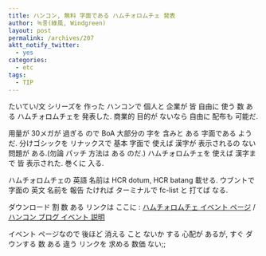 ```yaml
---
title: ハンコン, 無料 字面である ハムチォロムチェ 発表
author: 녹풍(綠風, Windgreen)
layout: post
permalink: /archives/207
aktt_notify_twitter:
  - yes
categories:
  - etc
tags:
  - TIP
---
```

たいてい/文 シリーズを 作った ハンコンで 個人と 企業が 皆 自由に 使う 数 ある ハムチォロムチェを 発表した. 商業的 目的が ないなら 自由に 配布も 可能だ.

用量が 30メガが 過ぎる ので BoA 大部分の 字を 含みと ある 字面である ようだ. 分けゴシックを リナックスで 基本 字面で 使えば 漢字が 表示されるの ない 問題が ある.(勿論 パッチ 方法は ある のだ.) ハムチォロムチェを 使えば 漢字まで 皆 表示された. 巻くに 入る.

ハムチォロムチェの 英語 名前は HCR dotum, HCR batang 載せる. ウブントで 字面の 英文 名前を 報告 たければ ターミナルで fc-list と 打てば なる. 

ダウンロード 割 数 ある リンクは ここに : <a href="http://www.haansoft.com/hnc/event/ham/index.htm" target="_blank">ハムチォロムチェ イベント ページ</a>&nbsp;/ <a href="http://thatcom.tistory.com/50" target="_blank">ハンコン ブログ イベント 説明</a>

イベント ページなので 後ほど 消える こと ないか する 心配が あるが, すぐ ダウンする 数 ある 違う リンクを 求める 数価 ない;;